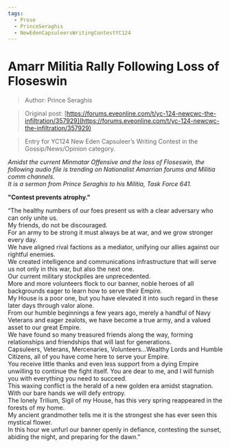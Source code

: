 ```yaml
---
tags:
  - Prose
  - PrinceSeraghis
  - NewEdenCapsuleersWritingContestYC124
---
```


# Amarr Militia Rally Following Loss of Floseswin

> Author: Prince Seraghis

> Original post: [https://forums.eveonline.com/t/yc-124-newcwc-the-infiltration/357929](https://forums.eveonline.com/t/yc-124-newcwc-the-infiltration/357929)

> Entry for YC124 New Eden Capsuleer’s Writing Contest in the Gossip/News/Opinion category.


*Amidst the current Minmatar Offensive and the loss of Floseswin, the following audio file is trending on Nationalist Amarrian forums and Militia comm channels.*<br>
*It is a sermon from Prince Seraghis to his Militia, Task Force 641.*

**"Contest prevents atrophy."**

“The healthy numbers of our foes present us with a clear adversary who can only unite us.<br>
My friends, do not be discouraged.<br>
For an army to be strong it must always be at war, and we grow stronger every day.<br>
We have aligned rival factions as a mediator, unifying our allies against our rightful enemies.<br>
We created intelligence and communications infrastructure that will serve us not only in this war, but also the next one.<br>
Our current military stockpiles are unprecedented.<br>
More and more volunteers flock to our banner, noble heroes of all backgrounds eager to learn how to serve their Empire.<br>
My House is a poor one, but you have elevated it into such regard in these later days through valor alone.<br>
From our humble beginnings a few years ago, merely a handful of Navy Veterans and eager zealots, we have become a true army, and a valued asset to our great Empire.<br>
We have found so many treasured friends along the way, forming relationships and friendships that will last for generations.<br>
Capsuleers, Veterans, Mercenaries, Volunteers…Wealthy Lords and Humble Citizens, all of you have come here to serve your Empire.<br>
You receive little thanks and even less support from a dying Empire unwilling to continue the fight itself. You are dear to me, and I will furnish you with everything you need to succeed.<br>
This waxing conflict is the herald of a new golden era amidst stagnation.<br>
With our bare hands we will defy entropy.<br>
The lonely Trilium, Sigil of my House, has this very spring reappeared in the forests of my home.<br>
My ancient grandmother tells me it is the strongest she has ever seen this mystical flower.<br>
In this hour we unfurl our banner openly in defiance, contesting the sunset, abiding the night, and preparing for the dawn.”<br>